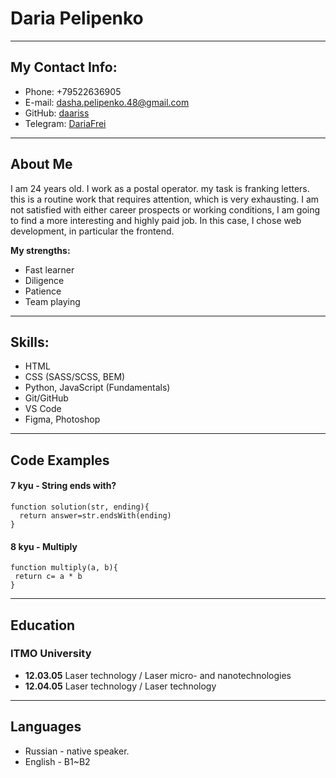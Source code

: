 # Daria Pelipenko
------
## My Contact Info:
+ Phone: +79522636905
+ E-mail: dasha.pelipenko.48@gmail.com
+ GitHub: [daariss](https://github.com/daariss)
+ Telegram: [DariaFrei](https://t.me/DariaFrei)

------
## About Me
I am 24 years old.  I work as a postal operator.  my task is franking letters.  this is a routine work that requires attention, which is very exhausting.  I am not satisfied with either career prospects or working conditions, I am going to find a more interesting and highly paid job.  In this case, I chose web development, in particular the frontend.

**My strengths:**
+ Fast learner
+ Diligence
+ Patience
+ Team playing

---------
## Skills:
+ HTML
+ CSS (SASS/SCSS, BEM)
+ Python, JavaScript (Fundamentals)
+ Git/GitHub
+ VS Code
+ Figma, Photoshop

-------
## Code Examples
#### 7 kyu - String ends with?
```
function solution(str, ending){
  return answer=str.endsWith(ending)
}
```
#### 8 kyu - Multiply
```
function multiply(a, b){
 return c= a * b
}
```
-------
## Education
### ITMO University
+ **12.03.05** Laser technology / Laser micro- and nanotechnologies
+ **12.04.05** Laser technology / Laser technology

----------
## Languages
+ Russian - native speaker.
+ English - B1~B2 

